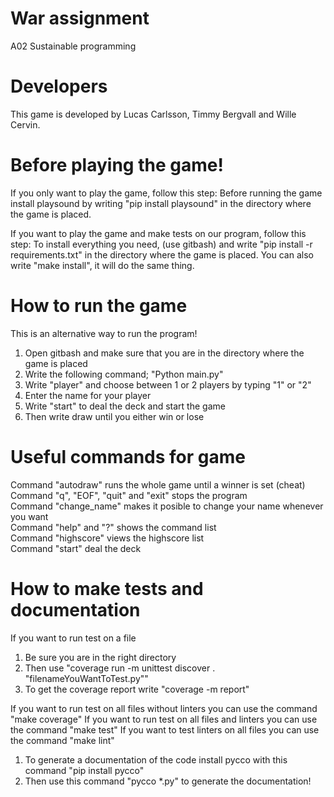 # War assignment
A02 Sustainable programming

# Developers
This game is developed by Lucas Carlsson, Timmy Bergvall and Wille Cervin.

# Before playing the game!
If you only want to play the game, follow this step:
Before running the game install playsound by writing "pip install playsound" in the directory where the game is placed.

If you want to play the game and make tests on our program, follow this step:
To install everything you need, (use gitbash) and write "pip install -r requirements.txt" in the directory where the game is placed.
You can also write "make install", it will do the same thing.

# How to run the game
This is an alternative way to run the program!
1. Open gitbash and make sure that you are in the directory where the game is placed
2. Write the following command; "Python main.py"
3. Write "player" and choose between 1 or 2 players by typing "1" or "2"
4. Enter the name for your player
5. Write "start" to deal the deck and start the game
6. Then write draw until you either win or lose

# Useful commands for game
Command "autodraw" runs the whole game until a winner is set (cheat)<br/>
Command "q", "EOF", "quit" and "exit" stops the program<br/>
Command "change_name" makes it posible to change your name whenever you want<br/>
Command "help" and "?" shows the command list<br/>
Command "highscore" views the highscore list<br/>
Command "start" deal the deck<br/>

# How to make tests and documentation
If you want to run test on a file
1. Be sure you are in the right directory 
2. Then use "coverage run -m unittest discover . "filenameYouWantToTest.py""
3. To get the coverage report write "coverage -m report"

If you want to run test on all files without linters you can use the command "make coverage"
If you want to run test on all files and linters you can use the command "make test"
If you want to test linters on all files you can use the command "make lint"

1. To generate a documentation of the code install pycco with this command "pip install pycco"
2. Then use this command "pycco *.py" to generate the documentation!
